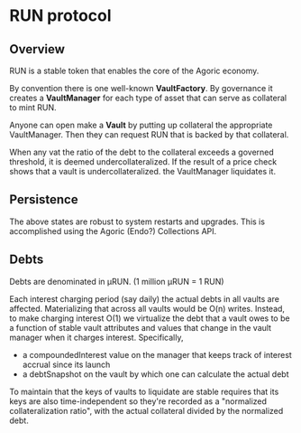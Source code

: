 # RUN protocol

## Overview

RUN is a stable token that enables the core of the Agoric economy.

By convention there is one well-known **VaultFactory**. By governance it creates a **VaultManager** for each type of asset that can serve as collateral to mint RUN.

Anyone can open make a **Vault** by putting up collateral the appropriate VaultManager. Then they can request RUN that is backed by that collateral.

When any vat the ratio of the debt to the collateral exceeds a governed threshold, it is deemed undercollateralized. If the result of a price check shows that a vault is undercollateralized. the VaultManager liquidates it.

## Persistence

The above states are robust to system restarts and upgrades. This is accomplished using the Agoric (Endo?) Collections API.

## Debts

Debts are denominated in µRUN. (1 million µRUN = 1 RUN)

Each interest charging period (say daily) the actual debts in all vaults are affected. Materializing that across all vaults would be O(n) writes. Instead, to make charging interest O(1) we virtualize the debt that a vault owes to be a function of stable vault attributes and values that change in the vault manager when it charges interest. Specifically,
- a compoundedInterest value on the manager that keeps track of interest accrual since its launch
- a debtSnapshot on the vault by which one can calculate the actual debt

To maintain that the keys of vaults to liquidate are stable requires that its keys are also time-independent so they're recorded as a "normalized collateralization ratio", with the actual collateral divided by the normalized debt.
